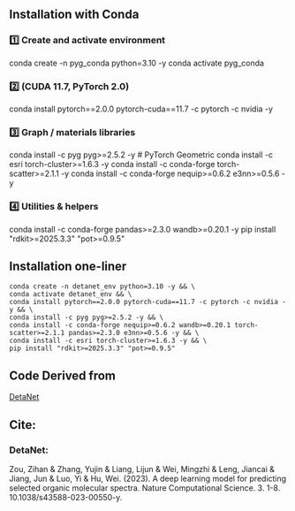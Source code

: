 ## Installation with Conda

### 1️⃣  Create and activate environment
conda create -n pyg_conda python=3.10 -y
conda activate pyg_conda

### 2️⃣  (CUDA 11.7, PyTorch 2.0)
conda install pytorch==2.0.0 pytorch-cuda==11.7 -c pytorch -c nvidia -y

### 3️⃣  Graph / materials libraries
conda install -c pyg          pyg>=2.5.2                -y          # PyTorch Geometric
conda install -c esri         torch-cluster>=1.6.3       -y
conda install -c conda-forge  torch-scatter>=2.1.1       -y
conda install -c conda-forge  nequip>=0.6.2 e3nn>=0.5.6  -y

### 4️⃣  Utilities & helpers
conda install -c conda-forge  pandas>=2.3.0 wandb>=0.20.1 -y
pip install "rdkit>=2025.3.3" "pot>=0.9.5"


## Installation one-liner

```
conda create -n detanet_env python=3.10 -y && \
conda activate detanet_env && \
conda install pytorch==2.0.0 pytorch-cuda==11.7 -c pytorch -c nvidia -y && \
conda install -c pyg pyg>=2.5.2 -y && \
conda install -c conda-forge nequip>=0.6.2 wandb>=0.20.1 torch-scatter>=2.1.1 pandas>=2.3.0 e3nn>=0.5.6 -y && \
conda install -c esri torch-cluster>=1.6.3 -y && \
pip install "rdkit>=2025.3.3" "pot>=0.9.5"
```

## Code Derived from
[DetaNet](https://codeocean.com/capsule/3259363/tree/v3)

## Cite:
### DetaNet:
Zou, Zihan & Zhang, Yujin & Liang, Lijun & Wei, Mingzhi & Leng, Jiancai & Jiang, Jun & Luo, Yi & Hu, Wei. (2023). A deep learning model for predicting selected organic molecular spectra. Nature Computational Science. 3. 1-8. 10.1038/s43588-023-00550-y. 

